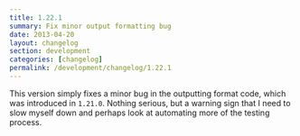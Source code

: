 ```yaml
---
title: 1.22.1
summary: Fix minor output formatting bug
date: 2013-04-20
layout: changelog
section: development
categories: [changelog]
permalink: /development/changelog/1.22.1
---
```


This version simply fixes a minor bug in the outputting format code, which was
introduced in `1.21.0`. Nothing serious, but a warning sign that I need to slow
myself down and perhaps look at automating more of the testing process.
